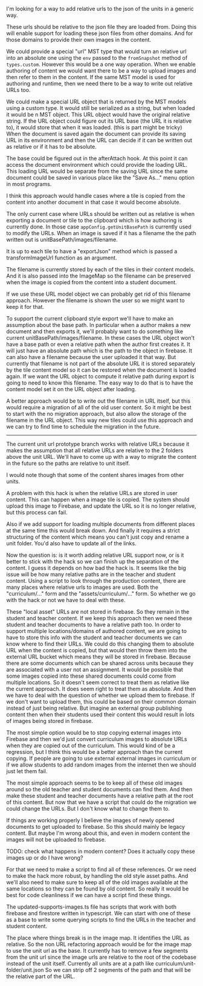 I'm looking for a way to add relative urls to the json of the units in a generic way.

These urls should be relative to the json file they are loaded from. Doing this will enable support for loading these json files from other domains. And for those domains to provide their own images in the content.

We could provide a special "url" MST type that would turn an relative url into an absolute one using the `env` passed to the `fromSnapshot` method of `types.custom`. However this would be a one way operation.
When we enable authoring of content we would want there to be a way to upload images and then refer to them in the content. If the same MST model is used for authoring and runtime, then we need there to be a way to write out relative URLs too.

We could make a special URL object that is returned by the MST models using a custom type. It would still be serialized as a string, but when loaded it would be n MST object. This URL object would have the original relative string. If the URL object could figure out its URL base (the URL it is relative to), it would store that when it was loaded. (this is part might be tricky) When the document is saved again the document can provide its saving URL in its environment and then the URL can decide if it can be written out as relative or if it has to be absolute.

The base could be figured out in the afterAttach hook. At this point it can access the document environment which could provide the loading URL. This loading URL would be separate from the saving URL since the same document could be saved in various place like the "Save As..." menu option in most programs.

I think this approach would handle cases where a tile is copied from the content into another document in that case it would become absolute.

The only current case where URLs should be written out as relative is when exporting a document or tile to the clipboard which is how authoring is currently done. In those case `appConfig.getUnitBasePath` is currently used to modify the URLs. When an image is saved if it has a filename the the path written out is unitBasePath/images/filename.

It is up to each tile to have a "exportJson" method which is passed a transformImageUrl function as an argument.

The filename is currently stored by each of the tiles in their content models. And it is also passed into the ImageMap so the filename can be preserved when the image is copied from the content into a student document.

If we use these URL model object we can probably get rid of this filename approach. However the filename is shown the user so we might want to keep it for that.

To support the current clipboard style export we'll have to make an assumption about the base path. In particular when a author makes a new document and then exports it, we'll probably want to do something like current unitBasePath/images/filename. In these cases the URL object won't have a base path or even a relative path when the author first creates it. It will just have an absolute path which is the path to the object in firebase. It can also have a filename because the user uploaded it that way. But currently that filename is not part of the absolute URL it is stored separately by the tile content model so it can be restored when the document is loaded again. If we want the URL object to compute it relative path during export is going to need to know this filename. The easy way to do that is to have the content model set it on the URL object after loading.

A better approach would be to write out the filename in URL itself, but this would require a migration of all of the old user content. So it might be best to start with the no migration approach, but also allow the storage of the filename in the URL object. This way new tiles could use this approach and we can try to find time to schedule the migration in the future.

---

The current unit url prototype branch works with relative URLs because it makes the assumption that all relative URLs are relative to the 2 folders above the unit URL. We'll have to come up with a way to migrate the content in the future so the paths are relative to unit itself.

I would note though that some of the content shares images from other units.

A problem with this hack is when the relative URLs are stored in user content. This can happen when a image tile is copied. The system should upload this image to Firebase, and update the URL so it is no longer relative, but this process can fail.

Also if we add support for loading multiple documents from different places at the same time this would break down. And finally it requires a strict structuring of the content which means you can't just copy and rename a unit folder. You'd also have to update all of the links.

Now the question is: is it worth adding relative URL support now, or is it better to stick with the hack so we can finish up the separation of the content. I guess it depends on how bad the hack is. It seems like the big issue will be how many relative paths are in the teacher and student content. Using a script to look through the production content, there are many places where relative urls to images are used. Both the "curriculum/..." form and the "assets/curriculum/..." form. So whether we go with the hack or not we have to deal with these.

These "local asset" URLs are not stored in firebase. So they remain in the student and teacher content. If we keep this approach then we need these student and teacher documents to have a relative path too. In order to support multiple locations/domains of authored content, we are going to have to store this info with the student and teacher documents we can know where to find their URLs. We could do this changing them to absolute URL when the content is copied, but that would then throw them into the external URL bucket which means they will be stored in firebase. Because there are some documents which can be shared across units because they are associated with a user not an assignment. It would be possible that some images copied into these shared documents could come from multiple locations. So it doesn't seem correct to treat them as relative like the current approach. It does seem right to treat them as absolute. And then we have to deal with the question of whether we upload them to firebase. If we don't want to upload them, this could be based on their common domain instead of just being relative. But imagine an external group publishing content then when their students used their content this would result in lots of images being stored in firebase.

The most simple option would be to stop copying external images into Firebase and then we'd just convert curriculum images to absolute URLs when they are copied out of the curriculum. This would kind of be a regression, but I think this would be a better approach than the current copying. If people are going to use external external images in curriculum or if we allow students to add random images from the internet then we should just let them fail.

The most simple approach seems to be to keep all of these old images around so the old teacher and student documents can find them. And then make these student and teacher documents have a relative path at the root of this content. But now that we have a script that could do the migration we could change the URLs. But I don't know what to change them to.

If things are working properly I believe the images of newly opened documents to get uploaded to firebase. So this should mainly be legacy content. But maybe I'm wrong about this, and even in modern content the images will not be uploaded to firebase.

TODO: check what happens in modern content? Does it actually copy these images up or do I have wrong?

For that we need to make a script to find all of these references. Or we need to make the hack more robust, by handling the old style asset paths. And we'll also need to make sure to keep all of the old images available at the same locations so they can be found by old content. So really it would be best for code cleanliness if we can have a script find these things.

The updated-supports-images.ts file has scripts that work with both firebase and firestore written in typescript. We can start with one of these as a base to write some querying scripts to find the URLs in the teacher and student content.

The place where things break is in the image map. It identifies the URL as relative. So the non URL refactoring approach would be for the image map to use the unit url as the base. It currently has to remove a few segments from the unit url since the image urls are relative to the root of the codebase instead of the unit itself. Currently all units are at a path like curriculum/unit-folder/unit.json  So we can strip off 2 segments of the path and that will be the relative part of the URL.


